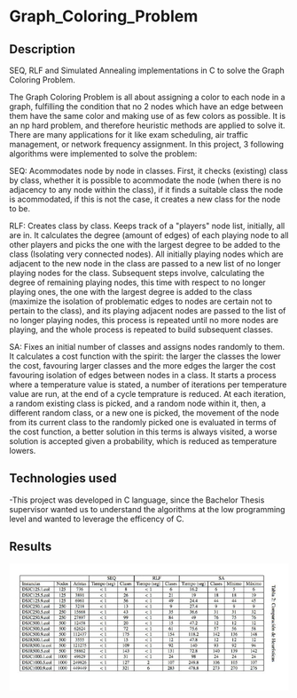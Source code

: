 # Graph_Coloring_Problem

## Description
 SEQ, RLF and Simulated Annealing implementations in C to solve the Graph Coloring Problem. 
 
 The Graph Coloring Problem is all about assigning a color to each node in a graph, fulfilling the condition that no 2 nodes which have an edge between them have the same color and making use of as few colors as possible. It is an np hard problem, and therefore heuristic methods are applied to solve it. There are many applications for it like exam scheduling, air traffic management, or network frequency assignment. In this project, 3 following algorithms were implemented to solve the problem:
 
 SEQ: Acommodates node by node in classes. First, it checks (existing) class by class, whether it is possible to acommodate the node (when there is no adjacency to any node within the class), if it finds a suitable class the node is acommodated, if this is not the case, it creates a new class for the node to be. 
 
 RLF: Creates class by class. Keeps track of a "players" node list, initially, all are in. It calculates the degree (amount of edges) of each playing node to all other players and picks the one with the largest degree to be added to the class (Isolating very connected nodes). All initially playing nodes which are adjacent to the new node in the class are passed to a new list of no longer playing nodes for the class. Subsequent steps involve, calculating the degree of remaining playing nodes, this time with respect to no longer playing ones, the one with the largest degree is added to the class (maximize the isolation of problematic edges to nodes are certain not to pertain to the class), and its playing adjacent nodes are passed to the list of no longer playing nodes, this process is repeated until no more nodes are playing, and the whole process is repeated to build subsequent classes. 
 
 SA: Fixes an initial number of classes and assigns nodes randomly to them. It calculates a cost function with the spirit: the larger the classes the lower the cost, favouring larger classes and the more edges the larger the cost favouring isolation of edges between nodes in a class. It starts a process where a temperature value is stated, a number of iterations per temperature value are run, at the end of a cycle temprature is reduced. At each iteration, a random existing class is picked, and a random node within it, then, a different random class, or a new one is picked, the movement of the node from its current class to the randomly picked one is evaluated in terms of the cost function, a better solution in this terms is always visited, a worse solution is accepted given a probability, which is reduced as temperature lowers. 

 ## Technologies used 
 -This project was developed in C language, since the Bachelor Thesis supervisor wanted us to understand the algorithms at the low programming level and wanted to leverage the efficency of C. 


 ## Results

 ![Heuristics comparisson](./Comparisson_table_BT.jpg)

 
